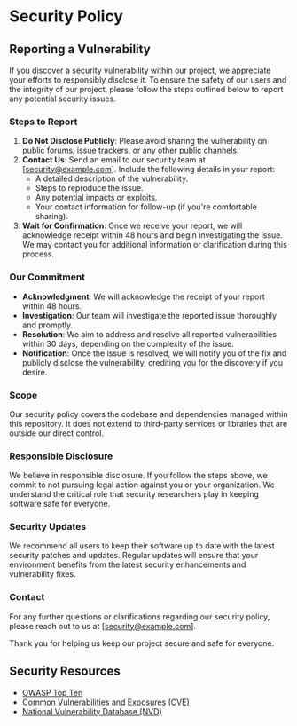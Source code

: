 # Security Policy

## Reporting a Vulnerability

If you discover a security vulnerability within our project, we appreciate your efforts to responsibly disclose it. To ensure the safety of our users and the integrity of our project, please follow the steps outlined below to report any potential security issues.

### Steps to Report

1. **Do Not Disclose Publicly**: Please avoid sharing the vulnerability on public forums, issue trackers, or any other public channels.
2. **Contact Us**: Send an email to our security team at [security@example.com]. Include the following details in your report:
   - A detailed description of the vulnerability.
   - Steps to reproduce the issue.
   - Any potential impacts or exploits.
   - Your contact information for follow-up (if you're comfortable sharing).
3. **Wait for Confirmation**: Once we receive your report, we will acknowledge receipt within 48 hours and begin investigating the issue. We may contact you for additional information or clarification during this process.

### Our Commitment

- **Acknowledgment**: We will acknowledge the receipt of your report within 48 hours.
- **Investigation**: Our team will investigate the reported issue thoroughly and promptly.
- **Resolution**: We aim to address and resolve all reported vulnerabilities within 30 days, depending on the complexity of the issue.
- **Notification**: Once the issue is resolved, we will notify you of the fix and publicly disclose the vulnerability, crediting you for the discovery if you desire.

### Scope

Our security policy covers the codebase and dependencies managed within this repository. It does not extend to third-party services or libraries that are outside our direct control.

### Responsible Disclosure

We believe in responsible disclosure. If you follow the steps above, we commit to not pursuing legal action against you or your organization. We understand the critical role that security researchers play in keeping software safe for everyone.

### Security Updates

We recommend all users to keep their software up to date with the latest security patches and updates. Regular updates will ensure that your environment benefits from the latest security enhancements and vulnerability fixes.

### Contact

For any further questions or clarifications regarding our security policy, please reach out to us at [security@example.com].

Thank you for helping us keep our project secure and safe for everyone.

## Security Resources

- [OWASP Top Ten](https://owasp.org/www-project-top-ten/)
- [Common Vulnerabilities and Exposures (CVE)](https://cve.mitre.org/)
- [National Vulnerability Database (NVD)](https://nvd.nist.gov/)

